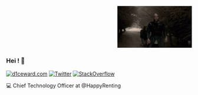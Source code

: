<div align="right">
  <img width= "40%" src='https://raw.githubusercontent.com/D1ceWard/d1ceward/master/valhalla%20_gate.gif' alt='valhalla_gate'/>
</div>

### Hei ! 👋

[![d1ceward.com](https://img.shields.io/static/v1?label=d1ceward.com&message=%20&color=red&logo=&logoColor=white)](https://www.d1ceward.com/)
[![Twitter](https://img.shields.io/static/v1?label=Twitter&message=%20&color=blue&logo=Twitter&logoColor=white)](https://twitter.com/D1ceWard)
[![StackOverflow](https://img.shields.io/static/v1?label=StackOverflow&message=%20&color=blue&logo=StackOverflow&logoColor=white)](https://stackoverflow.com/users/7970365/d1ceward?tab=profile)


:computer: Chief Technology Officer at @HappyRenting
